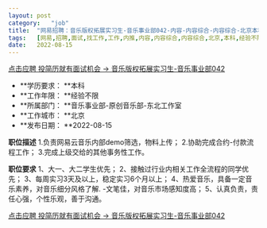 ```yaml
---
layout:	post
category:	"job"
title:	"网易招聘：音乐版权拓展实习生-音乐事业部042-内容-内容综合-内容综合-北京本科经验不限"
tags:	[网易,招聘,面试,找工作,工作,内推,内容,内容综合,内容综合,北京,本科,经验不限]
date:	2022-08-15
---
```


[点击应聘 投简历就有面试机会 -> 音乐版权拓展实习生-音乐事业部042](http://mobile.bole.netease.com/bole/boleDetail?id=26636&employeeId=346f03c3cda5f04c&key=all)



- **学历要求： **本科
- **工作年限： **经验不限
- **所属部门： **音乐事业部-原创音乐部-东北工作室
- **工作城市： **北京
- **发布日期： **2022-08-15



**职位描述**
1.负责网易云音乐内部demo筛选，物料上传；
2.协助完成合约-付款流程工作；
3.完成上级交给的其他事务性工作。



**职位要求**
1、大一、大二学生优先；
2、接触过行业内相关工作全流程的同学优先；
3、每周实习3天及以上，稳定实习6个月以上；
4、热爱音乐，具备一定音乐素养，对音乐细分风格了解. -文笔佳，对音乐市场感知度高；
5、认真负责，责任心强，个性乐观，善于沟通。



[点击应聘 投简历就有面试机会 -> 音乐版权拓展实习生-音乐事业部042](http://mobile.bole.netease.com/bole/boleDetail?id=26636&employeeId=346f03c3cda5f04c&key=all)